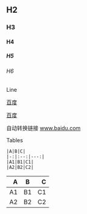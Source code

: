 

## H2

### H3

#### H4

##### H5

###### H6

Line



[百度](www.baidu.com)

[百度](www.baidu.com "百度官网")

自动转换链接 www.baidu.com

Tables

```
|A|B|C|
|-:|:--:|---:|
|A1|B1|C1|
|A2|B2|C2|
```

|    A |  B   |    C |
| ---: | :--: | ---: |
|   A1 |  B1  |   C1 |
|   A2 |  B2  |   C2 |